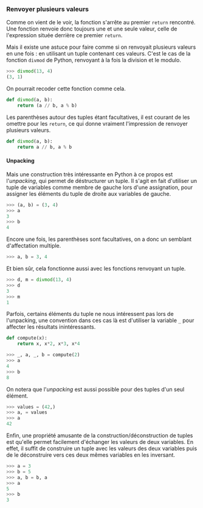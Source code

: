 ### Renvoyer plusieurs valeurs

Comme on vient de le voir, la fonction s'arrête au premier `return` rencontré.
Une fonction renvoie donc toujours une et une seule valeur, celle de l'expression située derrière ce premier `return`.

Mais il existe une astuce pour faire comme si on renvoyait plusieurs valeurs en une fois : en utilisant un tuple contenant ces valeurs.
C'est le cas de la fonction `divmod` de Python, renvoyant à la fois la division et le modulo.

```python
>>> divmod(13, 4)
(3, 1)
```

On pourrait recoder cette fonction comme cela.

```python
def divmod(a, b):
    return (a // b, a % b)
```

Les parenthèses autour des tuples étant facultatives, il est courant de les omettre pour les `return`, ce qui donne vraiment l'impression de renvoyer plusieurs valeurs.

```python
def divmod(a, b):
    return a // b, a % b
```

#### Unpacking

Mais une construction très intéressante en Python à ce propos est l'_unpacking_, qui permet de déstructurer un tuple.
Il s'agit en fait d'utiliser un tuple de variables comme membre de gauche lors d'une assignation, pour assigner les éléments du tuple de droite aux variables de gauche.

```python
>>> (a, b) = (3, 4)
>>> a
3
>>> b
4
```

Encore une fois, les parenthèses sont facultatives, on a donc un semblant d'affectation multiple.

```python
>>> a, b = 3, 4
```

Et bien sûr, cela fonctionne aussi avec les fonctions renvoyant un tuple.

```python
>>> d, m = divmod(13, 4)
>>> d
3
>>> m
1
```

Parfois, certains éléments du tuple ne nous intéressent pas lors de l'unpacking, une convention dans ces cas là est d'utiliser la variable `_` pour affecter les résultats inintéressants.

```python
def compute(x):
    return x, x*2, x*3, x*4
```

```python
>>> _, a, _, b = compute(2)
>>> a
4
>>> b
8
```

On notera que l'_unpacking_ est aussi possible pour des tuples d'un seul élément.

```python
>>> values = (42,)
>>> a, = values
>>> a
42
```

Enfin, une propriété amusante de la construction/déconstruction de tuples est qu'elle permet facilement d'échanger les valeurs de deux variables.
En effet, il suffit de construire un tuple avec les valeurs des deux variables puis de le déconstruire vers ces deux mêmes variables en les inversant.

```python
>>> a = 3
>>> b = 5
>>> a, b = b, a
>>> a
5
>>> b
3
```

